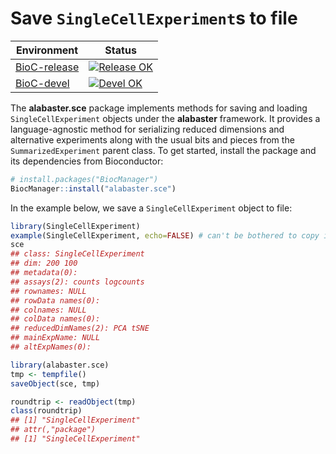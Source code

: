 # Save `SingleCellExperiment`s to file

|Environment|Status|
|---|---|
|[BioC-release](https://bioconductor.org/packages/release/bioc/html/alabaster.sce.html)|[![Release OK](https://bioconductor.org/shields/build/release/bioc/alabaster.sce.svg)](http://bioconductor.org/checkResults/release/bioc-LATEST/alabaster.sce/)|
|[BioC-devel](https://bioconductor.org/packages/devel/bioc/html/alabaster.sce.html)|[![Devel OK](https://bioconductor.org/shields/build/devel/bioc/alabaster.sce.svg)](http://bioconductor.org/checkResults/devel/bioc-LATEST/alabaster.sce/)|

The **alabaster.sce** package implements methods for saving and loading `SingleCellExperiment` objects under the **alabaster** framework.
It provides a language-agnostic method for serializing reduced dimensions and alternative experiments along with the usual bits and pieces from the `SummarizedExperiment` parent class.
To get started, install the package and its dependencies from Bioconductor:

```r
# install.packages("BiocManager")
BiocManager::install("alabaster.sce")
```

In the example below, we save a `SingleCellExperiment` object to file:

```r
library(SingleCellExperiment)
example(SingleCellExperiment, echo=FALSE) # can't be bothered to copy it here.
sce
## class: SingleCellExperiment
## dim: 200 100
## metadata(0):
## assays(2): counts logcounts
## rownames: NULL
## rowData names(0):
## colnames: NULL
## colData names(0):
## reducedDimNames(2): PCA tSNE
## mainExpName: NULL
## altExpNames(0):

library(alabaster.sce)
tmp <- tempfile()
saveObject(sce, tmp)

roundtrip <- readObject(tmp)
class(roundtrip)
## [1] "SingleCellExperiment"
## attr(,"package")
## [1] "SingleCellExperiment"
```
